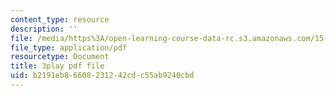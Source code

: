 ```yaml
---
content_type: resource
description: ''
file: /media/https%3A/open-learning-course-data-rc.s3.amazonaws.com/15-071-the-analytics-edge-spring-2017/b2191eb86608231242cdc55ab9240cbd_MvERdFp8mvI.pdf
file_type: application/pdf
resourcetype: Document
title: 3play pdf file
uid: b2191eb8-6608-2312-42cd-c55ab9240cbd
---
```


